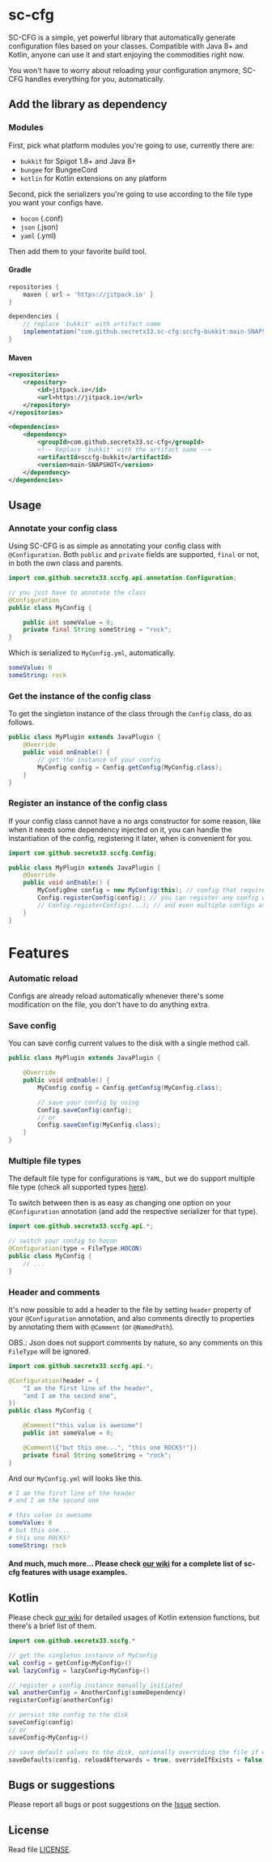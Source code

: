 # sc-cfg

SC-CFG is a simple, yet powerful library that automatically generate configuration files based on your classes. Compatible with Java 8+ and Kotlin, anyone can use it and start enjoying the commodities right now.

You won't have to worry about reloading your configuration anymore, SC-CFG handles everything for you, automatically.

## Add the library as dependency

### Modules

First, pick what platform modules you're going to use, currently there are:

- `bukkit` for Spigot 1.8+ and Java 8+
- `bungee` for BungeeCord
- `kotlin` for Kotlin extensions on any platform

Second, pick the serializers you're going to use according to the file type you want your configs have.

- `hocon` (.conf)
- `json` (.json)
- `yaml` (.yml)

Then add them to your favorite build tool.

#### Gradle
```gradle
repositories {
    maven { url = 'https://jitpack.io' }
}

dependencies {
    // replace 'bukkit' with artifact name
    implementation("com.github.secretx33.sc-cfg:sccfg-bukkit:main-SNAPSHOT")
}
```

#### Maven
```xml
<repositories>
    <repository>
        <id>jitpack.io</id>
        <url>https://jitpack.io</url>
    </repository>
</repositories>

<dependencies>
    <dependency>
        <groupId>com.github.secretx33.sc-cfg</groupId>
        <!-- Replace 'bukkit' with the artifact name -->
        <artifactId>sccfg-bukkit</artifactId>
        <version>main-SNAPSHOT</version>
    </dependency>
</dependencies>
```

## Usage

### Annotate your config class

Using SC-CFG is as simple as annotating your config class with `@Configuration`. Both `public` and `private` fields are supported, `final` or not, in both the own class and parents.

```java
import com.github.secretx33.sccfg.api.annotation.Configuration;

// you just have to annotate the class
@Configuration
public class MyConfig {

    public int someValue = 0;
    private final String someString = "rock";
}
```

Which is serialized to `MyConfig.yml`, automatically.

```yaml
someValue: 0
someString: rock
```

### Get the instance of the config class

To get the singleton instance of the class through the `Config` class, do as follows.

```java
public class MyPlugin extends JavaPlugin {
    @Override
    public void onEnable() {
        // get the instance of your config
        MyConfig config = Config.getConfig(MyConfig.class);
    }
}
```

### Register an instance of the config class

If your config class cannot have a no args constructor for some reason, like when it needs some dependency injected on it, you can handle the instantiation of the config, registering it later, when is convenient for you.

```java
import com.github.secretx33.sccfg.Config;

public class MyPlugin extends JavaPlugin {
    @Override
    public void onEnable() {
        MyConfigOne config = new MyConfig(this); // config that require some dependency injected
        Config.registerConfig(config); // you can register any config whenever is convenient
        // Config.registerConfigs(...); // and even multiple configs at once
    }
}
```

# Features

### Automatic reload

Configs are already reload automatically whenever there's some modification on the file, you don't have to do anything extra.

### Save config

You can save config current values to the disk with a single method call.

```java
public class MyPlugin extends JavaPlugin {

    @Override
    public void onEnable() {
        MyConfig config = Config.getConfig(MyConfig.class);

        // save your config by using
        Config.saveConfig(config);
        // or
        Config.saveConfig(MyConfig.class);
    }
}
```

### Multiple file types

The default file type for configurations is `YAML`, but we do support multiple file type (check all supported types [here](https://secretx.gitbook.io/sc-cfg/setup#choose-the-modules-you-need)).

To switch between then is as easy as changing one option on your `@Configuration` annotation (and add the respective serializer for that type).

```java
import com.github.secretx33.sccfg.api.*;

// switch your config to hocon
@Configuration(type = FileType.HOCON)
public class MyConfig {
    // ...
}
```

### Header and comments

It's now possible to add a header to the file by setting `header` property of your `@Configuration` annotation, and also comments directly to properties by annotating them with `@Comment` (or `@NamedPath`).

OBS.: Json does not support comments by nature, so any comments on this `FileType` will be ignored.

```java
import com.github.secretx33.sccfg.api.*;

@Configuration(header = {
    "I am the first line of the header",
    "and I am the second one",
})
public class MyConfig {

    @Comment("this value is awesome")
    public int someValue = 0;

    @Comment({"but this one...", "this one ROCKS!"})
    private final String someString = "rock";
}
```

And our `MyConfig.yml` will looks like this.

```yaml
# I am the first line of the header
# and I am the second one

# this value is awesome
someValue: 0
# but this one...
# this one ROCKS!
someString: rock
```

#### And much, much more... Please check [our wiki](https://secretx.gitbook.io/sc-cfg/) for a complete list of sc-cfg features with usage examples.

## Kotlin

Please check [our wiki](https://secretx.gitbook.io/sc-cfg/) for detailed usages of Kotlin extension functions, but there's a brief list of them.

```kotlin
import com.github.secretx33.sccfg.*

// get the singleton instance of MyConfig
val config = getConfig<MyConfig>()
val lazyConfig = lazyConfig<MyConfig>()

// register a config instance manually initiated
val anotherConfig = AnotherConfig(someDependency)
registerConfig(anotherConfig)

// persist the config to the disk
saveConfig(config)
// or
saveConfig<MyConfig>()

// save default values to the disk, optionally overriding the file if exists
saveDefaults(config, reloadAfterwards = true, overrideIfExists = false)
```

## Bugs or suggestions

Please report all bugs or post suggestions on the [Issue](https://github.com/SecretX33/sc-cfg/issues) section.

## License

Read file [LICENSE](LICENSE).
